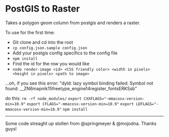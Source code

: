 PostGIS to Raster
=================

Takes a polygon geom column from postgis and renders a raster.

To use for the first time:
  * Git clone and cd into the root
  * `cp config.json.sample config.json`
  * Add your postgis config specifics to the config file
  * `npm install`
  * Find the id for the row you would like
  * `node render-image <id> <CSS friendly color> <width in pixels> <height in pixels> <path to image>`

...oh, if you see this error: "dyld: lazy symbol binding failed: Symbol not found: __ZN6mapnik15freetype_engine14register_fontsERKSsb"

do this:
`rm -rf node_modules/`
`export CXXFLAGS="-mmacosx-version-min=10.9"`
`export CFLAGS="-mmacosx-version-min=10.9"`
`export LDFLAGS="-mmacosx-version-min=10.9"`
`npm install`

------------------------------------------------------------------------

Some code streaght up stollen from @springmeyer & @mojodna. Thanks guys!